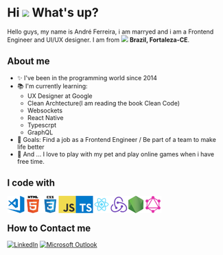 <h1> Hi <img src="https://emojis.slackmojis.com/emojis/images/1577305505/7373/hand_wave.gif?1577305505" width="50" /> What's up?</h1>


<p> Hello guys, my name is André Ferreira, i am marryed and i am a Frontend Engineer and UI/UX designer. I am from <img src="https://image.flaticon.com/icons/svg/197/197386.svg" width="13" /> <b>Brazil, Fortaleza-CE</b>. <p>

## About me

- ✨ I've been in the programming world since 2014
- 📚 I'm currently learning:
  * UX Designer at Google
  * Clean Archtecture(I am reading the book Clean Code)
  * Websockets
  * React Native
  * Typescrpt
  * GraphQL
- 🎯 Goals: Find a job as a Frontend Engineer / Be part of a team to make life better
- 🎲 And ... I love to play with my pet and play online games when i have free time.

## I code with

<img align="left" title="Visual Studio Code" alt="Visual Studio Code" width="40px" src="https://raw.githubusercontent.com/github/explore/80688e429a7d4ef2fca1e82350fe8e3517d3494d/topics/visual-studio-code/visual-studio-code.png" />

<img align="left" title="HTML5" alt="HTML5" width="40px" src="https://raw.githubusercontent.com/github/explore/80688e429a7d4ef2fca1e82350fe8e3517d3494d/topics/html/html.png" />

<img align="left" title="CSS3" alt="CSS3" width="40px" src="https://raw.githubusercontent.com/github/explore/80688e429a7d4ef2fca1e82350fe8e3517d3494d/topics/css/css.png" />

<img align="left" title="Javascript" alt="Javascript" width="40px" src="https://raw.githubusercontent.com/github/explore/80688e429a7d4ef2fca1e82350fe8e3517d3494d/topics/javascript/javascript.png" />

<img align="left" title="Typescript" alt="Typescript" width="40px" src="https://raw.githubusercontent.com/github/explore/80688e429a7d4ef2fca1e82350fe8e3517d3494d/topics/typescript/typescript.png" />

<img align="left" title="React and React Native" alt="React and React Native" width="40px" src="https://raw.githubusercontent.com/github/explore/80688e429a7d4ef2fca1e82350fe8e3517d3494d/topics/react/react.png" />

<img align="left" title="Redux" alt="Redux" width="40px" src="https://raw.githubusercontent.com/github/explore/80688e429a7d4ef2fca1e82350fe8e3517d3494d/topics/redux/redux.png" />

<img align="left" title="Nodejs" alt="Nodejs" width="40px" src="https://raw.githubusercontent.com/github/explore/80688e429a7d4ef2fca1e82350fe8e3517d3494d/topics/nodejs/nodejs.png" />

<img align="left" title="Graphql" alt="Graphql" width="40px" src="https://raw.githubusercontent.com/github/explore/80688e429a7d4ef2fca1e82350fe8e3517d3494d/topics/graphql/graphql.png" />

<br />
<br />

<h2> How to Contact me </h2>

<p><a href="https://www.linkedin.com/in/andr%C3%A9-ferreira-b09630116/" target="_blank"><img alt="LinkedIn" src="https://img.shields.io/badge/linkedin-%230077B5.svg?&style=for-the-badge&logo=linkedin&logoColor=white" /></a>
<a href="mailto:andreferreiradaweb@gmail.com" target="_blank"><img alt="Microsoft Outlook" src="https://img.shields.io/badge/Email-%230077B5.svg?&style=for-the-badge&logo=microsoft-outlook&logoColor=white" /></a>
</p>